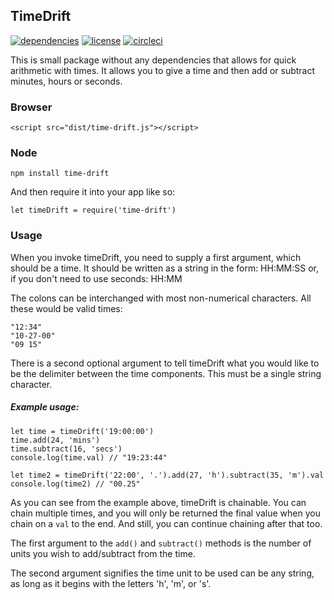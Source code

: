 ## TimeDrift

[![dependencies](https://img.shields.io/badge/dependencies-none-green.svg)](https://img.shields.io/badge/dependencies-none-green.svg) [![license](https://img.shields.io/badge/license-MIT-blue.svg)](https://opensource.org/licenses/MIT) [![circleci](https://img.shields.io/circleci/project/github/too-old-to-code/time-drift.svg)](https://circleci.com/gh/too-old-to-code/time-drift/tree/master)



This is small package without any dependencies that allows for quick arithmetic with times.
It allows you to give a time and then add or subtract minutes, hours or seconds.

### Browser
```
<script src="dist/time-drift.js"></script>
```

### Node
```
npm install time-drift
```

And then require it into your app like so:

```
let timeDrift = require('time-drift')
```

### Usage

When you invoke timeDrift, you need to supply a first argument, which should be a time. It should be written as a string in the form: HH:MM:SS or, if you don't need to use seconds: HH:MM

The colons can be interchanged with most non-numerical characters. All these would be valid times:

```
"12:34"
"10-27-00"
"09 15"

```

There is a second optional argument to tell timeDrift what you would like to be the delimiter between the time components. This must be a single string character.

##### Example usage:

```
let time = timeDrift('19:00:00')
time.add(24, 'mins')
time.subtract(16, 'secs')
console.log(time.val) // "19:23:44"

let time2 = timeDrift('22:00', '.').add(27, 'h').subtract(35, 'm').val
console.log(time2) // "00.25"
```

As you can see from the example above, timeDrift is chainable. You can chain multiple times, and you will only be returned the final value when you chain on a `val` to the end. And still, you can continue chaining after that too.

The first argument to the `add()` and `subtract()` methods is the number of units you wish to add/subtract from the time.

The second argument signifies the time unit to be used can be any string, as long as it begins with the letters 'h', 'm', or 's'.